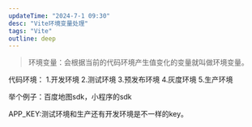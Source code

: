 ```yaml
---
updateTime: "2024-7-1 09:30"
desc: "Vite环境变量处理"
tags: "Vite"
outline: deep
---
```


>环境变量：会根据当前的代码环境产生值变化的变量就叫做环境变量。

代码环境：
1.开发环境
2.测试环境
3.预发布环境
4.灰度环境
5.生产环境

举个例子：百度地图sdk，小程序的sdk

APP_KEY:测试环境和生产还有开发环境是不一样的key。